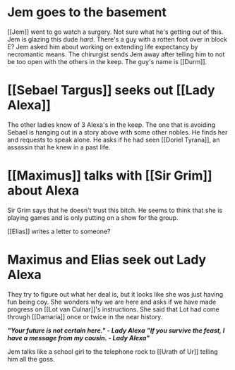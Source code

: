 # Jem goes to the basement
[[Jem]] went to go watch a surgery. Not sure what he's getting out of this. Jem is glazing this dude *hard*. There's a guy with a rotten foot over in block E? Jem asked him about working on extending life expectancy by necromantic means. The chirurgist sends Jem away after telling him to not be too open with the others in the keep. The guy's name is [[Durm]].
# [[Sebael Targus]] seeks out [[Lady Alexa]]
The other ladies know of 3 Alexa's in the keep. The one that is avoiding Sebael is hanging out in a story above with some other nobles. He finds her and requests to speak alone. He asks if he had seen [[Doriel Tyrana]], an assassin that he knew in a past life.
# [[Maximus]] talks with [[Sir Grim]] about Alexa
Sir Grim says that he doesn't trust this bitch. He seems to think that she is playing games and is only putting on a show for the group.

[[Elias]] writes a letter to someone?

# Maximus and Elias seek out Lady Alexa
They try to figure out what her deal is, but it looks like she was just having fun being coy. She wonders why we are here and asks if we have made progress on [[Lot van Culnar]]'s instructions. She said that Lot had come through [[Damaria]] once or twice in the near history. 

***"Your future is not certain here." - Lady Alexa***
***"If you survive the feast, I have a message from my cousin. - Lady Alexa"***

Jem talks like a school girl to the telephone rock to [[Urath of Ur]] telling him all the goss.